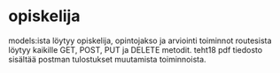 # opiskelija
models:ista löytyy opiskelija, opintojakso ja arviointi toiminnot 
routesista löytyy kaikille GET, POST, PUT ja DELETE metodit.
teht18 pdf tiedosto sisältää postman tulostukset muutamista toiminnoista.
